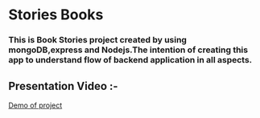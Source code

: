 # Stories Books
### This is Book Stories project created by using mongoDB,express and Nodejs.The intention of creating this app to understand flow of backend application in all aspects.

## Presentation Video :-
[Demo of project](https://drive.google.com/file/d/1cWPHYElMX_rk6XIlAPgDZ9RoLN_bTDcG/view?usp=sharing)
